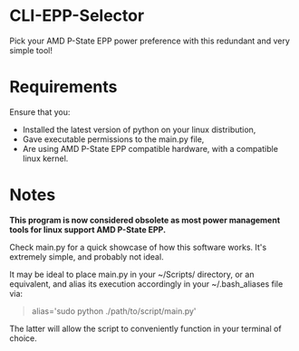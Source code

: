 # CLI-EPP-Selector

Pick your AMD P-State EPP power preference with this redundant and very simple tool!

# Requirements

Ensure that you:

- Installed the latest version of python on your linux distribution,
- Gave executable permissions to the main.py file,
- Are using AMD P-State EPP compatible hardware, with a compatible linux kernel.

# Notes

**This program is now considered obsolete as most power management tools for linux support AMD P-State EPP.**

Check main.py for a quick showcase of how this software works. It's extremely simple, and probably not ideal.

It may be ideal to place main.py in your ~/Scripts/ directory, or an equivalent, and alias its execution accordingly in your ~/.bash_aliases file via:

> alias='sudo python ./path/to/script/main.py'

The latter will allow the script to conveniently function in your terminal of choice.
